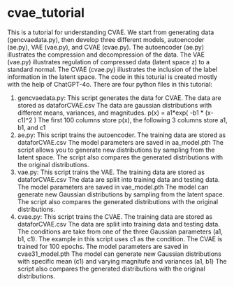 # cvae_tutorial
This is a tutorial for understanding CVAE. We start from generating data (gencvaedata.py), then develop three different models, autoencoder (ae.py), VAE (vae.py), and CVAE (cvae.py). The autoencoder (ae.py) illustrates the compression and decompression of the data. The VAE (vae.py) illustrates regulation of compressed data (latent space z) to a standard normal. The CVAE (cvae.py) illustrates the inclusion of the label information in the latent space. The code in this toturial is created mostly with the help of ChatGPT-4o.
There are four python files in this tutorial:
1. gencvaedata.py:
   This script generates the data for CVAE. The data are stored as dataforCVAE.csv
   The data are gaussian distributions with different means, variances, and magnitudes.
   p(x) = a1*exp( -b1 * (x-c1)^2 ) 
   The first 100 columns store p(x), the following 3 columns store a1, b1, and c1 
2. ae.py:
   This script trains the autoencoder. The training data are stored as dataforCVAE.csv
   The model parameters are saved in aa_model.pth
   The script allows you to generate new distributions by sampling from the latent space.
   The script also compares the generated distributions with the original distributions.
3. vae.py:
   This script trains the VAE. The training data are stored as dataforCVAE.csv
   The data are spliit into training data and testing data.
   The model parameters are saved in vae_model.pth
   The model can generate new Gaussian distributions by sampling from the latent space.
   The script also compares the generated distributions with the original distributions.
4. cvae.py:
   This script trains the CVAE. The training data are stored as dataforCVAE.csv
   The data are spliit into training data and testing data.
   The conditions are take from one of the three Gaussian parameters (a1, b1, c1).
   The example in this script uses c1 as the condition.
   The CVAE is trained for 100 epochs.
   The model parameters are saved in cvae31_model.pth
   The model can generate new Gaussian distributions with specific mean (c1) and varying magnitufe and variances (a1, b1)
   The script also compares the generated distributions with the original distributions.



